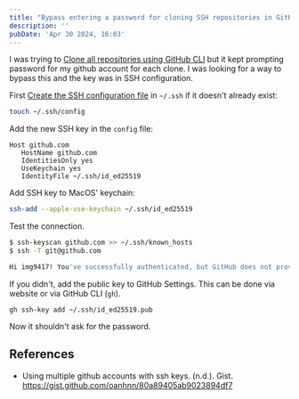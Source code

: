 ```yaml
---
title: "Bypass entering a password for cloning SSH repositories in GitHub"
description: ''
pubDate: 'Apr 30 2024, 16:03'
---
```


I was trying to [Clone all repositories using GitHub CLI](/notes/clone_all_repositories_using_github_cli) but it kept prompting password for my github account for each clone. I was looking for a way to bypass this and the key was in SSH configuration.

First [Create the SSH configuration file](/notes/create_the_ssh_configuration_file) in `~/.ssh` if it doesn't already exist:
```sh
touch ~/.ssh/config
```

Add the new SSH key in the `config` file:
```text
Host github.com
   HostName github.com
   IdentitiesOnly yes
   UseKeychain yes
   IdentityFile ~/.ssh/id_ed25519
```

Add SSH key to MacOS' keychain:
```sh
ssh-add --apple-use-keychain ~/.ssh/id_ed25519
```

Test the connection.
```sh
$ ssh-keyscan github.com >> ~/.ssh/known_hosts
$ ssh -T git@github.com

Hi img9417! You've successfully authenticated, but GitHub does not provide shell access.
```

If you didn't, add the public key to GitHub Settings. This can be done via website or via GitHub CLI (`gh`).

```shell
gh ssh-key add ~/.ssh/id_ed25519.pub
```

Now it shouldn't ask for the password.


## References
- Using multiple github accounts with ssh keys. (n.d.). Gist. https://gist.github.com/oanhnn/80a89405ab9023894df7